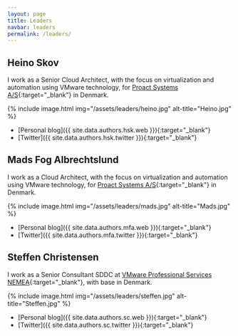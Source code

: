 ```yaml
---
layout: page
title: Leaders
navbar: leaders
permalink: /leaders/
---
```

## Heino Skov
I work as a Senior Cloud Architect, with the focus on virtualization and automation using VMware technology, for [Proact Systems A/S](http://www.proact.dk/){:target="_blank"} in Denmark.

{% include image.html img="/assets/leaders/heino.jpg" alt-title="Heino.jpg" %}

* [Personal blog]({{ site.data.authors.hsk.web }}){:target="_blank"}
* [Twitter]({{ site.data.authors.hsk.twitter }}){:target="_blank"}

## Mads Fog Albrechtslund
I work as a Cloud Architect, with the focus on virtualization and automation using VMware technology, for [Proact Systems A/S](http://www.proact.dk/){:target="_blank"} in Denmark.

{% include image.html img="/assets/leaders/mads.jpg" alt-title="Mads.jpg" %}

* [Personal blog]({{ site.data.authors.mfa.web }}){:target="_blank"}
* [Twitter]({{ site.data.authors.mfa.twitter }}){:target="_blank"}

## Steffen Christensen
I work as a Senior Consultant SDDC at [VMware Professional Services NEMEA](http://www.vmware.com/professional-services.html){:target="_blank"}, with base in Denmark.

{% include image.html img="/assets/leaders/steffen.jpg" alt-title="Steffen.jpg" %}

* [Personal blog]({{ site.data.authors.sc.web }}){:target="_blank"}
* [Twitter]({{ site.data.authors.sc.twitter }}){:target="_blank"}
